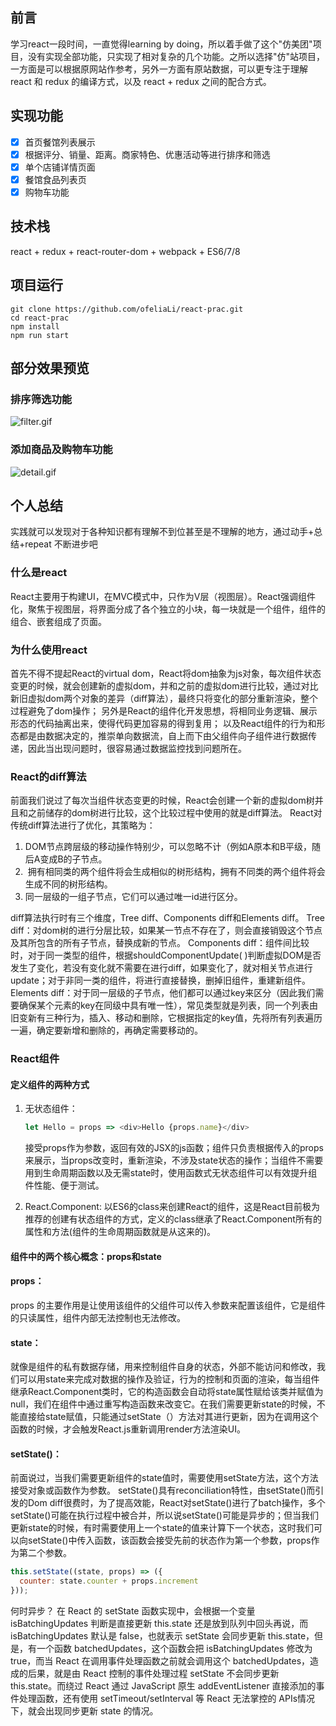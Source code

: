 ## 前言
学习react一段时间，一直觉得learning by doing，所以着手做了这个"仿美团"项目，没有实现全部功能，只实现了相对复杂的几个功能。之所以选择"仿"站项目，一方面是可以根据原网站作参考，另外一方面有原站数据，可以更专注于理解react 和 redux 的编译方式，以及 react + redux 之间的配合方式。

## 实现功能
- [x] 首页餐馆列表展示
- [x] 根据评分、销量、距离。商家特色、优惠活动等进行排序和筛选
- [x] 单个店铺详情页面 
- [x] 餐馆食品列表页 
- [x] 购物车功能 

## 技术栈
react + redux +  react-router-dom +  webpack + ES6/7/8

## 项目运行
	git clone https://github.com/ofeliaLi/react-prac.git
	cd react-prac
	npm install
	npm run start 

## 部分效果预览
### 排序筛选功能
![filter.gif](https://i.loli.net/2019/08/05/Ka1Q8kMbUtlrsVi.gif)
### 添加商品及购物车功能
![detail.gif](https://i.loli.net/2019/08/05/s7YWC59G8pHciEK.gif)

## 个人总结
实践就可以发现对于各种知识都有理解不到位甚至是不理解的地方，通过动手+总结+repeat 不断进步吧
### 什么是react
React主要用于构建UI，在MVC模式中，只作为V层（视图层）。React强调组件化，聚焦于视图层，将界面分成了各个独立的小块，每一块就是一个组件，组件的组合、嵌套组成了页面。
### 为什么使用react
首先不得不提起React的virtual dom，React将dom抽象为js对象，每次组件状态变更的时候，就会创建新的虚拟dom，并和之前的虚拟dom进行比较，通过对比新旧虚拟dom两个对象的差异（diff算法），最终只将变化的部分重新渲染，整个过程避免了dom操作；
另外是React的组件化开发思想，将相同业务逻辑、展示形态的代码抽离出来，使得代码更加容易的得到复用；
以及React组件的行为和形态都是由数据决定的，推崇单向数据流，自上而下由父组件向子组件进行数据传递，因此当出现问题时，很容易通过数据监控找到问题所在。
### React的diff算法
前面我们说过了每次当组件状态变更的时候，React会创建一个新的虚拟dom树并且和之前储存的dom树进行比较，这个比较过程中使用的就是diff算法。
React对传统diff算法进行了优化，其策略为：
1. DOM节点跨层级的移动操作特别少，可以忽略不计（例如A原本和B平级，随后A变成B的子节点。
2.  拥有相同类的两个组件将会生成相似的树形结构，拥有不同类的两个组件将会生成不同的树形结构。
3. 同一层级的一组子节点，它们可以通过唯一id进行区分。

diff算法执行时有三个维度，Tree diff、Components diff和Elements diff。
Tree diff：对dom树的进行分层比较，如果某一节点不存在了，则会直接销毁这个节点及其所包含的所有子节点，替换成新的节点。
Components diff：组件间比较时，对于同一类型的组件，根据shouldComponentUpdate( )判断虚拟DOM是否发生了变化，若没有变化就不需要在进行diff，如果变化了，就对相关节点进行update；对于非同一类的组件，将进行直接替换，删掉旧组件，重建新组件。
Elements diff：对于同一层级的子节点，他们都可以通过key来区分（因此我们需要确保某个元素的key在同级中具有唯一性），常见类型就是列表，同一个列表由旧变新有三种行为，插入、移动和删除，它根据指定的key值，先将所有列表遍历一遍，确定要新增和删除的，再确定需要移动的。

### React组件
#### 定义组件的两种方式
1. 无状态组件：
     ```javascript 
	 let Hello = props => <div>Hello {props.name}</div> 
	 ```
	接受props作为参数，返回有效的JSX的js函数；组件只负责根据传入的props来展示，当props改变时，重新渲染，不涉及state状态的操作；当组件不需要用到生命周期函数以及无需state时，使用函数式无状态组件可以有效提升组件性能、便于测试。
	
2. React.Component:
	以ES6的class来创建React的组件，这是React目前极为推荐的创建有状态组件的方式，定义的class继承了React.Component所有的属性和方法(组件的生命周期函数就是从这来的)。

#### 组件中的两个核心概念：props和state
#### props：
props 的主要作用是让使用该组件的父组件可以传入参数来配置该组件，它是组件的只读属性，组件内部无法控制也无法修改。
#### state：
就像是组件的私有数据存储，用来控制组件自身的状态，外部不能访问和修改，我们可以用state来完成对数据的操作及验证，行为的控制和页面的渲染，每当组件继承React.Component类时，它的构造函数会自动将state属性赋给该类并赋值为null，我们在组件中通过重写构造函数来改变它。在我们需要更新state的时候，不能直接给state赋值，只能通过setState（）方法对其进行更新，因为在调用这个函数的时候，才会触发React.js重新调用render方法渲染UI。
#### setState()：
前面说过，当我们需要更新组件的state值时，需要使用setState方法，这个方法接受对象或函数作为参数。
setState()具有reconciliation特性，由setState()而引发的Dom diff很费时，为了提高效能，React对setState()进行了batch操作，多个setState()可能在执行过程中被合并，所以说setState()可能是异步的；但当我们更新state的时候，有时需要使用上一个state的值来计算下一个状态，这时我们可以向setState()中传入函数，该函数会接受先前的状态作为第一个参数，props作为第二个参数。
````javascript
this.setState((state, props) => ({
  counter: state.counter + props.increment
}));
````
何时异步？
在 React 的 setState 函数实现中，会根据一个变量 isBatchingUpdates 判断是直接更新 this.state 还是放到队列中回头再说，而 isBatchingUpdates 默认是 false，也就表示 setState 会同步更新 this.state，但是，有一个函数 batchedUpdates，这个函数会把 isBatchingUpdates 修改为 true，而当 React 在调用事件处理函数之前就会调用这个 batchedUpdates，造成的后果，就是由 React 控制的事件处理过程 setState 不会同步更新 this.state。而绕过 React 通过 JavaScript 原生 addEventListener 直接添加的事件处理函数，还有使用 setTimeout/setInterval 等 React 无法掌控的 APIs情况下，就会出现同步更新 state 的情况。
